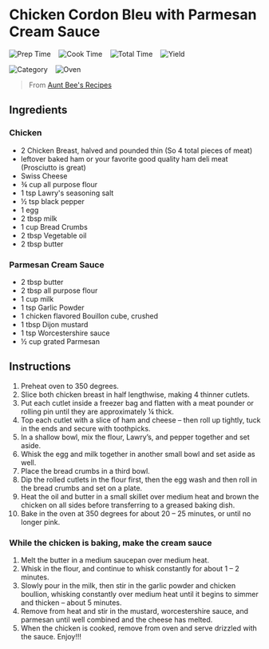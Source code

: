# Chicken Cordon Bleu with Parmesan Cream Sauce

![Prep Time](https://img.shields.io/badge/Prep_Time-20_min.-blue) &nbsp;&nbsp;
![Cook Time](https://img.shields.io/badge/Cook_Time-45_min.-blue) &nbsp;&nbsp;
![Total Time](https://img.shields.io/badge/Total_Time-65_min.-blue) &nbsp;&nbsp;
![Yield](https://img.shields.io/badge/Yield-4_servings-blue) &nbsp;&nbsp;

![Category](https://img.shields.io/badge/Category-Lunch/Dinner-blue) &nbsp;&nbsp;
![Oven](https://img.shields.io/badge/Cooking_Method-Grill/Stovetop-blue)

> From [Aunt Bee's Recipes](https://auntbeesrecipes.com/2013/12/chicken-cordon-bleu-with-parmesan-cream-sauce.html)

## Ingredients

### Chicken

- 2 Chicken Breast, halved and pounded thin (So 4 total pieces of meat)
- leftover baked ham or your favorite good quality ham deli meat (Prosciutto is great)
- Swiss Cheese
- &frac34; cup all purpose flour
- 1 tsp Lawry's seasoning salt
- &frac12; tsp black pepper
- 1 egg
- 2 tbsp milk
- 1 cup Bread Crumbs
- 2 tbsp Vegetable oil
- 2 tbsp butter

### Parmesan Cream Sauce

- 2 tbsp butter
- 2 tbsp all purpose flour
- 1 cup milk
- 1 tsp Garlic Powder
- 1 chicken flavored Bouillon cube, crushed
- 1 tbsp Dijon mustard
- 1 tsp Worcestershire sauce
- &frac12; cup grated Parmesan

## Instructions

1. Preheat oven to 350 degrees.
2. Slice both chicken breast in half lengthwise, making 4 thinner cutlets.
3. Put each cutlet inside a freezer bag and flatten with a meat pounder or rolling pin until they are approximately &frac14; thick.
4. Top each cutlet with a slice of ham and cheese – then roll up tightly, tuck in the ends and secure with toothpicks.
5. In a shallow bowl, mix the flour, Lawry’s, and pepper together and set aside.
6. Whisk the egg and milk together in another small bowl and set aside as well.
7. Place the bread crumbs in a third bowl.
8. Dip the rolled cutlets in the flour first, then the egg wash and then roll in the bread crumbs and set on a plate.
9. Heat the oil and butter in a small skillet over medium heat and brown the chicken on all sides before transferring to a greased baking dish.
10. Bake in the oven at 350 degrees for about 20 – 25 minutes, or until no longer pink.

### While the chicken is baking, make the cream sauce

1. Melt the butter in a medium saucepan over medium heat.
2. Whisk in the flour, and continue to whisk constantly for about 1 – 2 minutes.
3. Slowly pour in the milk, then stir in the garlic powder and chicken boullion, whisking constantly over medium heat until it begins to simmer and thicken – about 5 minutes.
4. Remove from heat and stir in the mustard, worcestershire sauce, and parmesan until well combined and the cheese has melted.
5. When the chicken is cooked, remove from oven and serve drizzled with the sauce. Enjoy!!!
